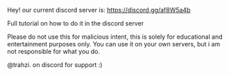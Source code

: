 Hey! our current discord server is: https://discord.gg/af8W5a4b

Full tutorial on how to do it in the discord server

Please do not use this for malicious intent, this is solely for educational and entertainment purposes only. You can use it on your own servers, but i am not responsible for what you do.


@trahzi. on discord for support :)
